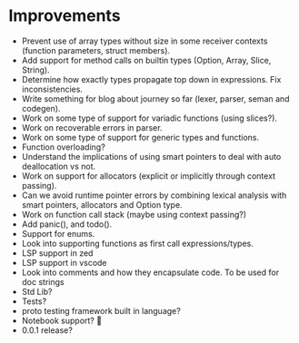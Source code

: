 # Improvements
- Prevent use of array types without size in some receiver contexts (function parameters, struct members).
- Add support for method calls on builtin types (Option, Array, Slice, String).
- Determine how exactly types propagate top down in expressions. Fix inconsistencies.
- Write something for blog about journey so far (lexer, parser, seman and codegen).
- Work on some type of support for variadic functions (using slices?).
- Work on recoverable errors in parser.
- Work on some type of support for generic types and functions.
- Function overloading?
- Understand the implications of using smart pointers to deal with auto deallocation vs not.
- Work on support for allocators (explicit or implicitly through context passing).
- Can we avoid runtime pointer errors by combining lexical analysis with smart pointers, allocators and Option type.
- Work on function call stack (maybe using context passing?)
- Add panic(), and todo().
- Support for enums.
- Look into supporting functions as first call expressions/types.
- LSP support in zed
- LSP support in vscode
- Look into comments and how they encapsulate code. To be used for doc strings
- Std Lib?
- Tests?
- proto testing framework built in language?
- Notebook support? 👀
- 0.0.1 release?
